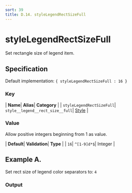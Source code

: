 ```yaml
---
sort: 39
title: D.14. styleLegendRectSizeFull
---
```

# styleLegendRectSizeFull

Set rectangle size of legend item.


## Specification

Default implementation: ```{ styleLegendRectSizeFull : 16 }```

### Key

| **Name**| **Alias**| **Category** |
| ```styleLegendRectSizeFull```| ```style__legend__rect_size__full```| [Style](../options/#style) |

### Value

Allow positive integers beginning from 1 as value.

| **Default**| **Validation**| **Type** |
| ```16```| ```^[1-9]d*$```| Integer |



## Example A.

Set rect size of legend color separators to: ```4```

### Output

  <div id="a">
      <script> 
          d3.statosio( 
    file, 
    "domain", 
    [ "mobile" ], 
    { "styleLegendRectSizeFull" : 4, "view__dom_id" : "a" }
)

      </script>
  </div>

Open output in a [blank window](../sources/styleLegendRectSizeFull--example-a.html){:target="_self"}. 
Download examples [as zip](../sources/styleLegendRectSizeFull.zip){:target="_blank"}. 

### Parameters

This dataset shows the mobile google pagerank performance score for a certain website.

| | **Value** | **Type** |
|------:|:------|:------|
| **Source** | ["../data/performance.json"](../data/performance.json) | String |
| **X** | ```"domain"``` | String |
| **Y** | ```[ "mobile" ]``` | Array |
| **Options** | ```{ "styleLegendRectSizeFull" : 4 }``` | Object |


### Source Code

* Invoke Function

```javascript
d3.statosio( 
    file, 
    "domain", 
    [ "mobile" ], 
    { "styleLegendRectSizeFull" : 4 }
)
```

* HTML Implementation

```html
<!DOCTYPE html>
<head>
    <title>d3.statosio - styleLegendRectSizeFull</title>
    <meta content="text/html;charset=utf-8" http-equiv="Content-Type">
    <meta content="utf-8" http-equiv="encoding">
    <script src="https://cdnjs.cloudflare.com/ajax/libs/d3/6.2.0/d3.js"></script>
    <script src="../libs/statosio.js"></script>
</head>
<body>
    <script>
        d3.json( "../data/performance.json" )
            .then( ( file ) => {
                d3.statosio( 
                    file, 
                    "domain", 
                    [ "mobile" ], 
                    { "styleLegendRectSizeFull" : 4 }
                )
            } )
    </script>
</body>
```
## Example B.

Set rect size of legend color separators to: ```20```

### Output

  <div id="b">
      <script> 
          d3.statosio( 
    file, 
    "domain", 
    [ "mobile" ], 
    { "styleLegendRectSizeFull" : 20, "view__dom_id" : "b" }
)

      </script>
  </div>

Open output in a [blank window](../sources/styleLegendRectSizeFull--example-b.html){:target="_self"}. 
Download examples [as zip](../sources/styleLegendRectSizeFull.zip){:target="_blank"}. 

### Parameters

This dataset shows the mobile google pagerank performance score for a certain website.

| | **Value** | **Type** |
|------:|:------|:------|
| **Source** | ["../data/performance.json"](../data/performance.json) | String |
| **X** | ```"domain"``` | String |
| **Y** | ```[ "mobile" ]``` | Array |
| **Options** | ```{ "styleLegendRectSizeFull" : 20 }``` | Object |


### Source Code

* Invoke Function

```javascript
d3.statosio( 
    file, 
    "domain", 
    [ "mobile" ], 
    { "styleLegendRectSizeFull" : 20 }
)
```

* HTML Implementation

```html
<!DOCTYPE html>
<head>
    <title>d3.statosio - styleLegendRectSizeFull</title>
    <meta content="text/html;charset=utf-8" http-equiv="Content-Type">
    <meta content="utf-8" http-equiv="encoding">
    <script src="https://cdnjs.cloudflare.com/ajax/libs/d3/6.2.0/d3.js"></script>
    <script src="../libs/statosio.js"></script>
</head>
<body>
    <script>
        d3.json( "../data/performance.json" )
            .then( ( file ) => {
                d3.statosio( 
                    file, 
                    "domain", 
                    [ "mobile" ], 
                    { "styleLegendRectSizeFull" : 20 }
                )
            } )
    </script>
</body>
```

